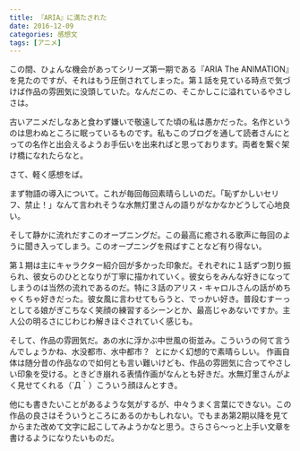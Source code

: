 ```yaml
---
title: 『ARIA』に満たされた
date: 2016-12-09
categories: 感想文
tags: [アニメ]
---
```


この間、ひょんな機会があってシリーズ第一期である『ARIA The ANIMATION』を見たのですが、それはもう圧倒されてしまった。第１話を見ている時点で気づけば作品の雰囲気に没頭していた。なんだこの、そこかしこに溢れているやさしさは。

古いアニメだしなあと食わず嫌いで敬遠してた頃の私は愚かだった。名作というのは思わぬところに眠っているものです。私もこのブログを通して読者さんにとっての名作と出会えるようお手伝いを出来ればと思っております。両者を繋ぐ架け橋になれたらなと。

さて、軽く感想をば。


まず物語の導入について。これが毎回毎回素晴らしいのだ。「恥ずかしいセリフ、禁止！」なんて言われそうな水無灯里さんの語りがなかなかどうして心地良い。


そして静かに流れだすこのオープニングだ。この最高に癒される歌声に毎回のように聞き入ってしまう。このオープニングを飛ばすことなど有り得ない。

第１期は主にキャラクター紹介回が多かった印象だ。それぞれに１話ずつ割り振られ、彼女らのひととなりが丁寧に描かれていく。彼女らをみんな好きになってしまうのは当然の流れであるのだ。特に３話のアリス・キャロルさんの話がめちゃくちゃ好きだった。彼女風に言わせてもらうと、でっかい好き。普段むすーっとしてる娘がぎこちなく笑顔の練習するシーンとか、最高じゃあないですか。主人公の明るさにじわじわ解きほぐされていく感じも。

そして、作品の雰囲気だ。あの水に浮かぶ中世風の街並み。こういうの何て言うんでしょうかね、水没都市、水中都市？  とにかく幻想的で素晴らしい。
作画自体は随分昔の作品なので如何とも言い難いけども、作品の雰囲気に合ってやさしい印象を受ける。ときどき崩れる表情作画がなんとも好きだ。水無灯里さんがよく見せてくれる（´Д｀）こういう顔ほんとすき。

他にも書きたいことがあるような気がするが、中々うまく言葉にできない。この作品の良さはそういうところにあるのかもしれない。でもまあ第2期以降を見てからまた改めて文字に起こしてみようかなと思う。さらさら～っと上手い文章を書けるようになりたいものだ。

